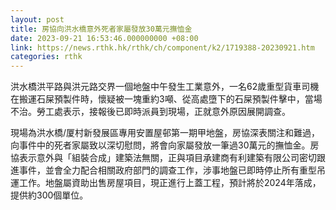 ```yaml
---
layout: post
title: 房協向洪水橋意外死者家屬發放30萬元撫恤金
date: 2023-09-21 16:53:46.000000000 +08:00
link: https://news.rthk.hk/rthk/ch/component/k2/1719388-20230921.htm
categories: rthk
---
```


洪水橋洪平路與洪元路交界一個地盤中午發生工業意外，一名62歲重型貨車司機在搬運石屎預製件時，懷疑被一塊重約3噸、從高處墮下的石屎預製件擊中，當場不治。勞工處表示，接報後已即時派員到現場，正就意外原因展開調查。

現場為洪水橋/厦村新發展區專用安置屋邨第一期甲地盤，房協深表關注和難過，向事件中的死者家屬致以深切慰問，將會向家屬發放一筆過30萬元的撫恤金。房協表示意外與「組裝合成」建築法無關，正與項目承建商有利建築有限公司密切跟進事件，並會全力配合相關政府部門的調查工作，涉事地盤已即時停止所有重型吊運工作。地盤屬資助出售房屋項目，現正進行上蓋工程，預計將於2024年落成，提供約300個單位。
